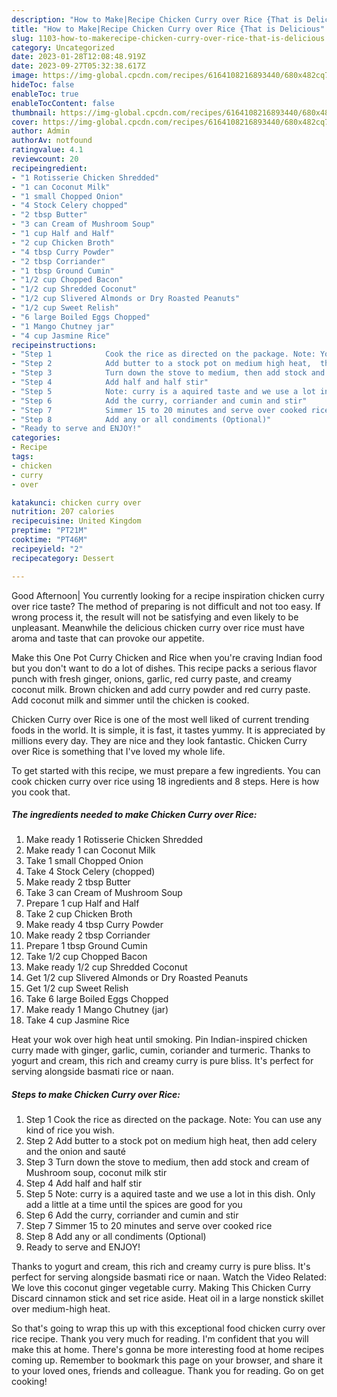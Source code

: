 ```yaml
---
description: "How to Make|Recipe Chicken Curry over Rice {That is Delicious"
title: "How to Make|Recipe Chicken Curry over Rice {That is Delicious"
slug: 1103-how-to-makerecipe-chicken-curry-over-rice-that-is-delicious
category: Uncategorized
date: 2023-01-28T12:08:48.919Z
date: 2023-09-27T05:32:38.617Z
image: https://img-global.cpcdn.com/recipes/6164108216893440/680x482cq70/chicken-curry-over-rice-recipe-main-photo.jpg
hideToc: false
enableToc: true
enableTocContent: false
thumbnail: https://img-global.cpcdn.com/recipes/6164108216893440/680x482cq70/chicken-curry-over-rice-recipe-main-photo.jpg
cover: https://img-global.cpcdn.com/recipes/6164108216893440/680x482cq70/chicken-curry-over-rice-recipe-main-photo.jpg
author: Admin
authorAv: notfound
ratingvalue: 4.1
reviewcount: 20
recipeingredient:
- "1 Rotisserie Chicken Shredded"
- "1 can Coconut Milk"
- "1 small Chopped Onion"
- "4 Stock Celery chopped"
- "2 tbsp Butter"
- "3 can Cream of Mushroom Soup"
- "1 cup Half and Half"
- "2 cup Chicken Broth"
- "4 tbsp Curry Powder"
- "2 tbsp Corriander"
- "1 tbsp Ground Cumin"
- "1/2 cup Chopped Bacon"
- "1/2 cup Shredded Coconut"
- "1/2 cup Slivered Almonds or Dry Roasted Peanuts"
- "1/2 cup Sweet Relish"
- "6 large Boiled Eggs Chopped"
- "1 Mango Chutney jar"
- "4 cup Jasmine Rice"
recipeinstructions:
- "Step 1            Cook the rice as directed on the package. Note: You can use any kind of rice you wish."
- "Step 2            Add butter to a stock pot on medium high heat,  then add celery and the onion and sauté"
- "Step 3            Turn down the stove to medium, then add stock and cream of Mushroom soup, coconut milk stir"
- "Step 4            Add half and half stir"
- "Step 5            Note: curry is a aquired taste and we use a lot in this dish. Only add a little at a time until the spices are good for you"
- "Step 6            Add the curry, corriander and cumin and stir"
- "Step 7            Simmer 15 to 20 minutes and serve over cooked rice"
- "Step 8            Add any or all condiments (Optional)"
- "Ready to serve and ENJOY!"
categories:
- Recipe
tags:
- chicken
- curry
- over

katakunci: chicken curry over 
nutrition: 207 calories
recipecuisine: United Kingdom
preptime: "PT21M"
cooktime: "PT46M"
recipeyield: "2"
recipecategory: Dessert

---
```



Good Afternoon| You currently looking for a recipe inspiration chicken curry over rice taste? The method of preparing is not difficult and not too easy. If wrong process it, the result will not be satisfying and even likely to be unpleasant. Meanwhile the delicious chicken curry over rice must have aroma and taste that can provoke our appetite.





Make this One Pot Curry Chicken and Rice when you&#39;re craving Indian food but you don&#39;t want to do a lot of dishes. This recipe packs a serious flavor punch with fresh ginger, onions, garlic, red curry paste, and creamy coconut milk. Brown chicken and add curry powder and red curry paste. Add coconut milk and simmer until the chicken is cooked.

Chicken Curry over Rice is one of the most well liked of current trending foods in the world. It is simple, it is fast, it tastes yummy. It is appreciated by millions every day. They are nice and they look fantastic. Chicken Curry over Rice is something that I've loved my whole life.


To get started with this recipe, we must prepare a few ingredients. You can cook chicken curry over rice using 18 ingredients and 8 steps. Here is how you cook that.

<!--inarticleads1-->

##### The ingredients needed to make Chicken Curry over Rice:

1. Make ready 1 Rotisserie Chicken Shredded
1. Make ready 1 can Coconut Milk
1. Take 1 small Chopped Onion
1. Take 4 Stock Celery (chopped)
1. Make ready 2 tbsp Butter
1. Take 3 can Cream of Mushroom Soup
1. Prepare 1 cup Half and Half
1. Take 2 cup Chicken Broth
1. Make ready 4 tbsp Curry Powder
1. Make ready 2 tbsp Corriander
1. Prepare 1 tbsp Ground Cumin
1. Take 1/2 cup Chopped Bacon
1. Make ready 1/2 cup Shredded Coconut
1. Get 1/2 cup Slivered Almonds or Dry Roasted Peanuts
1. Get 1/2 cup Sweet Relish
1. Take 6 large Boiled Eggs Chopped
1. Make ready 1 Mango Chutney (jar)
1. Take 4 cup Jasmine Rice


Heat your wok over high heat until smoking. Pin Indian-inspired chicken curry made with ginger, garlic, cumin, coriander and turmeric. Thanks to yogurt and cream, this rich and creamy curry is pure bliss. It&#39;s perfect for serving alongside basmati rice or naan. 

<!--inarticleads2-->

##### Steps to make Chicken Curry over Rice:

1. Step 1            Cook the rice as directed on the package. Note: You can use any kind of rice you wish.
1. Step 2            Add butter to a stock pot on medium high heat,  then add celery and the onion and sauté
1. Step 3            Turn down the stove to medium, then add stock and cream of Mushroom soup, coconut milk stir
1. Step 4            Add half and half stir
1. Step 5            Note: curry is a aquired taste and we use a lot in this dish. Only add a little at a time until the spices are good for you
1. Step 6            Add the curry, corriander and cumin and stir
1. Step 7            Simmer 15 to 20 minutes and serve over cooked rice
1. Step 8            Add any or all condiments (Optional)
1. Ready to serve and ENJOY!

Thanks to yogurt and cream, this rich and creamy curry is pure bliss. It&#39;s perfect for serving alongside basmati rice or naan. Watch the Video Related: We love this coconut ginger vegetable curry. Making This Chicken Curry Discard cinnamon stick and set rice aside. Heat oil in a large nonstick skillet over medium-high heat. 

So that's going to wrap this up with this exceptional food chicken curry over rice recipe. Thank you very much for reading. I'm confident that you will make this at home. There's gonna be more interesting food at home recipes coming up. Remember to bookmark this page on your browser, and share it to your loved ones, friends and colleague. Thank you for reading. Go on get cooking!

